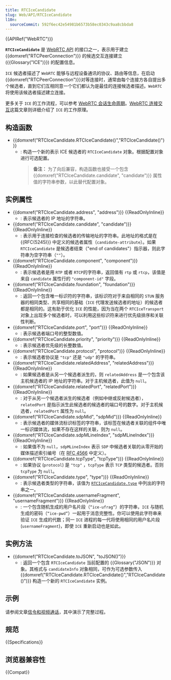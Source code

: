 ```yaml
---
title: RTCIceCandidate
slug: Web/API/RTCIceCandidate
l10n:
  sourceCommit: 592f6ec42e54981b6573b58ec0343c9aa8cbbda8
---
```


{{APIRef("WebRTC")}}

**`RTCIceCandidate`** 是 [WebRTC API](/zh-CN/docs/Web/API/WebRTC_API) 的接口之一，表示用于建立 {{domxref("RTCPeerConnection")}} 的候选交互连接建立 ({{Glossary("ICE")}}) 的配置信息。

`ICE` 候选者描述了 `WebRTC` 能够与远程设备通讯的协议、路由等信息，在启动{{domxref("RTCPeerConnection")}}对等连接时，通常由每个连接方各自提出多个候选者，直到它们互相同意一个它们都认为是最佳的连接候选者描述。`WebRTC` 将使用该候选者描述建立连接。

更多关于 `ICE` 的工作流程，可以参考 [WebRTC 会话生命周期](/zh-CN/docs/Web/API/WebRTC_API/Session_lifetime)。[WebRTC 连接交互](/zh-CN/docs/Web/API/WebRTC_API/Connectivity)这篇文章则详细介绍了 `ICE` 的工作原理。

## 构造函数

- {{domxref("RTCIceCandidate.RTCIceCandidate()","RTCIceCandidate()")}}
  - : 构造一个新的表示 ICE 候选者的 `RTCIceCandidate` 对象。根据配置对象进行可选配置。
    > **备注：** 为了向后兼容，构造函数也接受一个包含 {{domxref("RTCIceCandidate.candidate", "candidate")}} 属性值的字符串参数，以此替代配置对象。

## 实例属性

- {{domxref("RTCIceCandidate.address", "address")}} {{ReadOnlyInline}}
  - : 表示候选者的 IP 地址的字符串。
- {{domxref("RTCIceCandidate.candidate", "candidate")}} {{ReadOnlyInline}}
  - : 表示用于连接检查的候选者的传输地址的字符串。此地址的格式是在 {{RFC(5245)}} 中定义的候选者属性（`candidate-attribute`）。如果 `RTCIceCandidate` 是候选者结束（"end of candidates"）指示器，则此字符串为空字符串（`""`）。
- {{domxref("RTCIceCandidate.component", "component")}} {{ReadOnlyInline}}
  - : 表示候选者是用 `RTP` 或者 `RTCP`的字符串，返回值有 `rtp` 或 `rtcp`，该值是来自 `candidate` 属性行的 `"component-id"` 字段。
- {{domxref("RTCIceCandidate.foundation", "foundation")}} {{ReadOnlyInline}}
  - : 返回一个包含唯一标识符的字符串，该标识符对于来自相同的 `STUN` 服务器的相同类型、共享相同的基础（`ICE` 代理发送候选者的地址）的候选者都是相同的。这有助于优化 `ICE` 的性能，因为当在两个 `RTCIceTransport` 对象上出现多个候选者时，可以利用这些标识符来进行优先级排序和关联性判断。
- {{domxref("RTCIceCandidate.port", "port")}} {{ReadOnlyInline}}
  - : 表示候选者端口号的整型数值。
- {{domxref("RTCIceCandidate.priority", "priority")}} {{ReadOnlyInline}}
  - : 表示候选者优先级的长整数值。
- {{domxref("RTCIceCandidate.protocol", "protocol")}} {{ReadOnlyInline}}
  - : 表示候选者协议是 `"tcp"` 还是 `"udp"` 的字符串。
- {{domxref("RTCIceCandidate.relatedAddress", "relatedAddress")}} {{ReadOnlyInline}}
  - : 如果候选者是从另一个候选者派生的，则 `relatedAddress` 是一个包含该主机候选者的 IP 地址的字符串。对于主机候选者，此值为 `null`。
- {{domxref("RTCIceCandidate.relatedPort", "relatedPort")}} {{ReadOnlyInline}}
  - : 对于从另一个候选者派生的候选者（例如中继或反射候选者），`relatedPort` 是指示派生此候选者的候选者的端口号的数字。对于主机候选者，`relatedPort` 属性为 `null`。
- {{domxref("RTCIceCandidate.sdpMid", "sdpMid")}} {{ReadOnlyInline}}
  - : 表示候选者的媒体流标识标签的字符串，该标签在候选者关联的组件中唯一标识媒体流，如果不存在这样的关联，则为 `null`。
- {{domxref("RTCIceCandidate.sdpMLineIndex", "sdpMLineIndex")}} {{ReadOnlyInline}}
  - : 如果值不为 `null`，`sdpMLineIndex` 表示 `SDP` 中候选者关联的从零开始的媒体描述索引编号（在 [RFC 4566](https://datatracker.ietf.org/doc/html/rfc4566) 中定义）。
- {{domxref("RTCIceCandidate.tcpType", "tcpType")}} {{ReadOnlyInline}}
  - : 如果协议 (`protocol`) 是 `"tcp"` ，`tcpType` 表示 `TCP` 类型的候选者。否则 `tcpType` 为 `null`。
- {{domxref("RTCIceCandidate.type", "type")}} {{ReadOnlyInline}}
  - : 表示候选者类型的字符串，该值为 [`RTCIceCandidate.type`](/zh-CN/docs/Web/API/RTCIceCandidate/type#values) 中列出的字符串之一。
- {{domxref("RTCIceCandidate.usernameFragment", "usernameFragment")}} {{ReadOnlyInline}}
  - : 一个包含随机生成的用户名片段（`“ice-ufrag”`）的字符串，`ICE` 与随机生成的密码（`“ice-pwd”`）一起用于消息完整性。你可以使用此字符串来验证 `ICE` 生成的代数；同一 `ICE` 进程的每一代将使用相同的用户名片段 (`usernameFragment`)，即使 `ICE` 重新启动也是如此。

## 实例方法

- {{domxref("RTCIceCandidate.toJSON", "toJSON()")}}
  - : 返回一个包含 `RTCIceCandidate` 当前配置的 {{Glossary("JSON")}} 对象。其格式与 `candidateInfo` 对象相同，可作为可选参数传入 {{domxref("RTCIceCandidate.RTCIceCandidate()","RTCIceCandidate()")}} 构造一个新的 `RTCIceCandidate` 实例。

## 示例

请参阅文章[信令和视频通话](/zh-CN/docs/Web/API/WebRTC_API/Signaling_and_video_calling)，其中演示了完整过程。

## 规范

{{Specifications}}

## 浏览器兼容性

{{Compat}}
